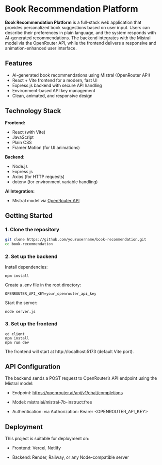 # Book Recommendation Platform

**Book Recommendation Platform** is a full-stack web application that provides personalized book suggestions based on user input. Users can describe their preferences in plain language, and the system responds with AI-generated recommendations. The backend integrates with the Mistral model via the OpenRouter API, while the frontend delivers a responsive and animation-enhanced user interface.

## Features

- AI-generated book recommendations using Mistral (OpenRouter API)
- React + Vite frontend for a modern, fast UI
- Express.js backend with secure API handling
- Environment-based API key management
- Clean, animated, and responsive design

## Technology Stack

**Frontend:**
- React (with Vite)
- JavaScript
- Plain CSS
- Framer Motion (for UI animations)

**Backend:**
- Node.js
- Express.js
- Axios (for HTTP requests)
- dotenv (for environment variable handling)

**AI Integration:**
- Mistral model via [OpenRouter API](https://openrouter.ai/)

## Getting Started

### 1. Clone the repository

```bash
git clone https://github.com/yourusername/book-recommendation.git
cd book-recommendation
```

### 2. Set up the backend
Install dependencies:
```
npm install
```
Create a .env file in the root directory:
```
OPENROUTER_API_KEY=your_openrouter_api_key
```
Start the server:
```
node server.js
```
### 3. Set up the frontend
```
cd client
npm install
npm run dev
```

The frontend will start at http://localhost:5173 (default Vite port).

## API Configuration
The backend sends a POST request to OpenRouter’s API endpoint using the Mistral model:

- Endpoint: https://openrouter.ai/api/v1/chat/completions

- Model: mistralai/mistral-7b-instruct:free

- Authentication: via Authorization: Bearer <OPENROUTER_API_KEY>

## Deployment

This project is suitable for deployment on:

- Frontend: Vercel, Netlify

- Backend: Render, Railway, or any Node-compatible server
